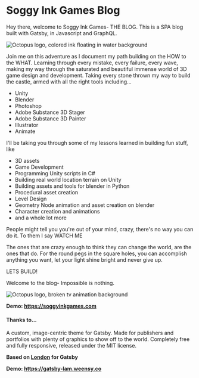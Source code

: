 # Soggy Ink Games Blog

Hey there, welcome to Soggy Ink Games- THE BLOG. This is a SPA blog built with Gatsby, in Javascript and GraphQL.

![Octopus logo, colored ink floating in water background](content/assets/soggy-ink.png)

Join me on this adventure as I document my path building on the HOW to the WHAT. Learning through every mistake, every failure, every wave, making my way through the saturated and beautiful immense world of 3D game design and development. Taking every stone thrown my way to build the castle, armed with all the right tools including...

- Unity
- Blender
- Photoshop
- Adobe Substance 3D Stager
- Adobe Substance 3D Painter
- Illustrator
- Animate

I'll be taking you through some of my lessons learned in building fun stuff, like

- 3D assets
- Game Development
- Programming Unity scripts in C#
- Building real world location terrain on Unity
- Building assets and tools for blender in Python
- Procedural asset creation
- Level Design
- Geometry Node animation and asset creation on blender
- Character creation and animations
- and a whole lot more

People might tell you you're out of your mind, crazy, there's no way you can do it.
To them I say WATCH ME

The ones that are crazy enough to think they can change the world, are the ones that do. For the round pegs in the square holes, you can accomplish anything you want, let your light shine bright and never give up.

LETS BUILD!

Welcome to the blog- Impossible is nothing.

![Octopus logo, broken tv animation background](content/assets/vrPlayer1sig.gif)

**Demo: https://soggyinkgames.com**

#### Thanks to...

A custom, image-centric theme for Gatsby. Made for publishers and portfolios with plenty of graphics to show off to the world. Completely free and fully responsive, released under the MIT license.

**Based on [London](https://github.com/ImedAdel/gatsby-london) for Gatsby**

**Demo: https://gatsby-lam.weensy.co**
